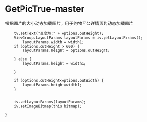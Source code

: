 # GetPicTrue-master
根据图片的大小动态加载图片，用于购物平台详情页的动态加载图片




        tv.setText("高度为:" + options.outHeight);
        ViewGroup.LayoutParams layoutParams = iv.getLayoutParams();
            layoutParams.width = width1;
        if (options.outHeight > 600) {
            layoutParams.height = options.outHeight;
           
        } else {
            layoutParams.height = width1;
          
        }
 
        if (options.outHeight<options.outWidth) {
            layoutParams.height=width1;
        }

 
        iv.setLayoutParams(layoutParams);
        iv.setImageBitmap(this.bitmap);
 
    }
